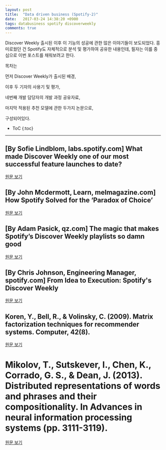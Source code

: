 ```yaml
---
layout: post
title:  "Data driven business (Spotify-2)"
date:   2017-03-24 14:38:20 +0900
tags: databusiness spotify discoverweekly
comments: true
---
```


Discover Weekly 출시된 이후 이 기능의 성공에 관한 많은 이야기들이 보도되었다. 흥미로웠던 건 Spotify도 자체적으로 분석 및 평가하여 공유한 내용인데, 필자는 이를 중심으로 이번 포스트를 채워보려고 한다.

목차는

먼저 Discover Weekly가 출시된 배경,

이후 두 기자의 사용기 및 평가,

네번째 개발 담당자의 개발 과정 공유자료,

마지막 적용된 추천 모델에 관한 두가지 논문으로,

구성되어있다.


* ToC
{:toc}

---

## [By Sofie Lindblom, labs.spotify.com] What made Discover Weekly one of our most successful feature launches to date?

[원문 보기](https://labs.spotify.com/2015/11/18/what-made-discover-weekly-one-of-our-most-successful-feature-launches-to-date/)

## [By John Mcdermott, Learn, melmagazine.com] How Spotify Solved for the ‘Paradox of Choice’

[원문 보기](https://melmagazine.com/how-spotify-solved-for-the-paradox-of-choice-28c4a2f0d09f#.nx4l7mitl)

## [By Adam Pasick, qz.com] The magic that makes Spotify’s Discover Weekly playlists so damn good

[원문 보기](https://qz.com/571007/the-magic-that-makes-spotifys-discover-weekly-playlists-so-damn-good/)

## [By Chris Johnson, Engineering Manager, spotify.com] From Idea to Execution: Spotify's Discover Weekly

[원문 보기](https://www.slideshare.net/MrChrisJohnson/from-idea-to-execution-spotifys-discover-weekly/20-2008_2012_2015Slide_from_Dan)

## Koren, Y., Bell, R., & Volinsky, C. (2009). Matrix factorization techniques for recommender systems. Computer, 42(8).

[원문 보기](https://datajobs.com/data-science-repo/Recommender-Systems-[Netflix].pdf)

# Mikolov, T., Sutskever, I., Chen, K., Corrado, G. S., & Dean, J. (2013). Distributed representations of words and phrases and their compositionality. In Advances in neural information processing systems (pp. 3111-3119).

[원문 보기](http://papers.nips.cc/paper/5021-distributed-representations-of-words-and-phrases-and-their-compositionality.pdf)
